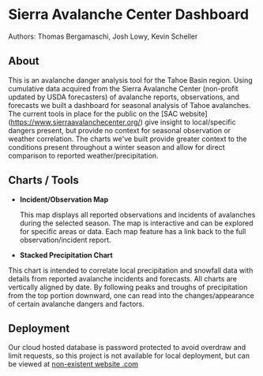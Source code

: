 # Sierra Avalanche Center Dashboard
Authors: Thomas Bergamaschi, Josh Lowy, Kevin Scheller

## About
This is an avalanche danger analysis tool for the Tahoe Basin region.  Using cumulative data acquired from the Sierra Avalanche Center (non-profit updated by USDA forecasters) of avalanche reports, observations, and forecasts we built a dashboard for seasonal analysis of Tahoe avalanches.  The current tools in place for the public on the [SAC website] (https://www.sierraavalanchecenter.org/) give insight to local/specific dangers present, but provide no context for seasonal observation or weather correlation.  The charts we've built provide greater context to the conditions present throughout a winter season and allow for direct comparison to reported weather/precipitation.

## Charts / Tools
- **Incident/Observation Map**

  This map displays all reported observations and incidents of avalanches during the selected season.  The map is interactive and can be explored for specific areas or data.  Each map feature has a link back to the full observation/incident report.
 - **Stacked Precipitation Chart**
 
  This chart is intended to correlate local precipitation and snowfall data with details from reported avalanche incidents and forecasts.  All charts are vertically aligned by date.  By following peaks and troughs of precipitation from the top portion downward, one can read into the changes/appearance of certain avalanche dangers and factors.

## Deployment
  Our cloud hosted database is password protected to avoid overdraw and limit requests, so this project is not available for local deployment, but can be viewed at [non-existent website .com]()
